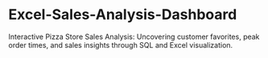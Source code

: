 # Excel-Sales-Analysis-Dashboard
Interactive Pizza Store Sales Analysis: Uncovering customer favorites, peak order times, and sales insights through SQL and Excel visualization.
